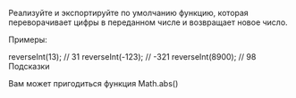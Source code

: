 Реализуйте и экспортируйте по умолчанию функцию, которая переворачивает цифры в переданном числе и возвращает новое число.

Примеры:

reverseInt(13); // 31
reverseInt(-123); // -321
reverseInt(8900); // 98
Подсказки

Вам может пригодиться функция Math.abs()
